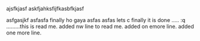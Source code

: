 ajsfkjasf
askfjahksfijfkasbfkjasf

asfgasjkf
asfasfa
finally ho gaya
asfas
asfas
lets c
finally it is done
.....
:q
.........this is read me.
added nw line to read me.
added on emore line.
added one more line.
